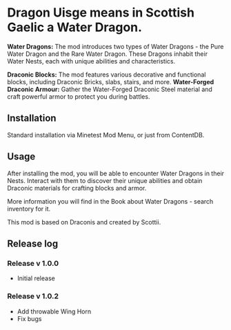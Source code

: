 # Dragon Uisge means in Scottish Gaelic a Water Dragon.

**Water Dragons:** The mod introduces two types of Water Dragons - the Pure Water Dragon and the Rare Water Dragon. These Dragons inhabit their Water Nests, each with unique abilities and characteristics.

**Draconic Blocks:** The mod features various decorative and functional blocks, including Draconic Bricks, slabs, stairs, and more.
**Water-Forged Draconic Armour:** Gather the Water-Forged Draconic Steel material and craft powerful armor to protect you during battles.

## Installation
Standard installation via Minetest Mod Menu, or just from ContentDB.

## Usage
After installing the mod, you will be able to encounter Water Dragons in their Nests. Interact with them to discover their unique abilities and obtain Draconic materials for crafting blocks and armor.

More information you will find in the Book about Water Dragons - search inventory for it.

This mod is based on Draconis and created by Scottii.

## Release log

### Release v 1.0.0
- Initial release

### Release v 1.0.2
- Add throwable Wing Horn
- Fix bugs